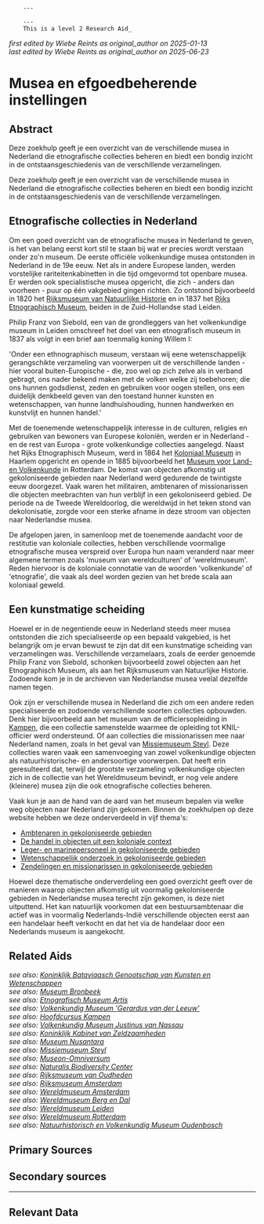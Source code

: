 
        ---
        
        ---
        This is a level 2 Research Aid_  
_first edited by Wiebe Reints as original_author on 2025-01-13_  
_last edited by Wiebe Reints as original_author on 2025-06-23_


# Musea en efgoedbeherende instellingen


## Abstract

Deze zoekhulp geeft je een overzicht van de verschillende musea in Nederland die etnografische collecties beheren en biedt een bondig inzicht in de ontstaansgeschiedenis van de verschillende verzamelingen.

Deze zoekhulp geeft je een overzicht van de verschillende musea in Nederland die etnografische collecties beheren en biedt een bondig inzicht in de ontstaansgeschiedenis van de verschillende verzamelingen.

## Etnografische collecties in Nederland

Om een goed overzicht van de etnografische musea in Nederland te geven, is het van belang eerst kort stil te staan bij wat er precies wordt verstaan onder zo'n museum. De eerste officiële volkenkundige musea ontstonden in Nederland in de 19e eeuw. Net als in andere Europese landen, werden vorstelijke rariteitenkabinetten in die tijd omgevormd tot openbare musea. Er werden ook specialistische musea opgericht, die zich - anders dan voorheen - puur op één vakgebied gingen richten. Zo ontstond bijvoorbeeld in 1820 het [Rijksmuseum van Natuurlijke Historie](https://app.colonialcollections.nl/nl/research-guide/https%3A%2F%2Fn2t%252Enet%2Fark%3A%2F27023%2Fb897e22a1eae224b0ca13b5ec14d51cb) en in 1837 het [Rijks Etnographisch Museum](https://app.colonialcollections.nl/nl/research-guide/https%3A%2F%2Fn2t%252Enet%2Fark%3A%2F27023%2F77c1a0cf982b33b9e88073c4a704049b), beiden in de Zuid-Hollandse stad Leiden.

Philip Franz von Siebold, een van de grondleggers van het volkenkundige museum in Leiden omschreef het doel van een etnografisch museum in 1837 als volgt in een brief aan toenmalig koning Willem I: 

  'Onder een ethnographisch museum, verstaan wij eene wetenschappelijk gerangschikte verzameling van voorwerpen uit de verschillende landen - hier vooral buiten-Europische - die, zoo wel op zich zelve als in verband gebragt, ons nader bekend maken met de volken welke zij toebehoren; die ons hunnen godsdienst, zeden en gebruiken voor oogen stellen, ons een duidelijk denkbeeld geven van den toestand hunner kunsten en wetenschappen, van hunne landhuishouding, hunnen handwerken en kunstvlijt en hunnen handel.'

Met de toenemende wetenschappelijk interesse in de culturen, religies en gebruiken van bewoners van Europese koloniën, werden er in Nederland - en de rest van Europa - grote volkenkundige collecties aangelegd. Naast het Rijks Etnographisch Museum, werd in 1864 het [Koloniaal Museum](https://app.colonialcollections.nl/nl/research-guide/https%3A%2F%2Fn2t%252Enet%2Fark%3A%2F27023%2Fba9397040f2cf7f618e2180fb6c90208) in Haarlem opgericht en opende in 1885 bijvoorbeeld het [Museum voor Land- en Volkenkunde](https://app.colonialcollections.nl/nl/research-guide/https%3A%2F%2Fn2t%252Enet%2Fark%3A%2F27023%2Fe2859af90871cee23d48d1467336b191) in Rotterdam. De komst van objecten afkomstig uit gekoloniseerde gebieden naar Nederland werd gedurende de twintigste eeuw doorgezet. Vaak waren het militairen, ambtenaren of missionarissen die objecten meebrachten van hun verblijf in een gekoloniseerd gebied. De periode na de Tweede Wereldoorlog, die wereldwijd in het teken stond van dekolonisatie, zorgde voor een sterke afname in deze stroom van objecten naar Nederlandse musea. 

De afgelopen jaren, in samenloop met de toenemende aandacht voor de restitutie van koloniale collecties, hebben verschillende voormalige etnografische musea verspreid over Europa hun naam veranderd naar meer algemene termen zoals 'museum van wereldculturen' of 'wereldmuseum'. Reden hiervoor is de koloniale connotatie van de woorden 'volkenkunde' of 'etnografie', die vaak als deel worden gezien van het brede scala aan koloniaal geweld.

## Een kunstmatige scheiding

Hoewel er in de negentiende eeuw in Nederland steeds meer musea ontstonden die zich specialiseerde op een bepaald vakgebied, is het belangrijk om je ervan bewust te zijn dat dit een kunstmatige scheiding van verzamelingen was. Verschillende verzamelaars, zoals de eerder genoemde Philip Franz von Siebold, schonken bijvoorbeeld zowel objecten aan het Etnographisch Museum, als aan het Rijksmuseum van Natuurlijke Historie. Zodoende kom je in de archieven van Nederlandse musea veelal dezelfde namen tegen.

Ook zijn er verschillende musea in Nederland die zich om een andere reden specialiseerde en zodoende verschillende soorten collecties opbouwden. Denk hier bijvoorbeeld aan het museum van de officiersopleiding in [Kampen](https://app.colonialcollections.nl/nl/research-guide/https%3A%2F%2Fn2t%252Enet%2Fark%3A%2F27023%2Ff6ea101de43dbfee244087c8bac58069), die een collectie samenstelde waarmee de opleiding tot KNIL-officier werd ondersteund. Of aan collecties die missionarissen mee naar Nederland namen, zoals in het geval van [Missiemuseum Steyl](https://app.colonialcollections.nl/nl/research-guide/https%3A%2F%2Fn2t%252Enet%2Fark%3A%2F27023%2Fd2c658fef273decf748b392ab053f046). Deze collecties waren vaak een samenvoeging van zowel volkenkundige objecten als natuurhistorische- en andersoortige voorwerpen. Dat heeft erin geresulteerd dat, terwijl de grootste verzameling volkenkundige objecten zich in de collectie van het Wereldmuseum bevindt, er nog vele andere (kleinere) musea zijn die ook etnografische collecties beheren.

Vaak kun je aan de hand van de aard van het museum bepalen via welke weg objecten naar Nederland zijn gekomen. Binnen de zoekhulpen op deze website hebben we deze onderverdeeld in vijf thema's:

  - [Ambtenaren in gekoloniseerde gebieden](https://app.colonialcollections.nl/nl/research-guide/https%3A%2F%2Fn2t%252Enet%2Fark%3A%2F27023%2F4f29663e147ee9c1ee7a9eb3019fca18)
  - [De handel in objecten uit een koloniale context](https://app.colonialcollections.nl/nl/research-guide/https%3A%2F%2Fn2t%252Enet%2Fark%3A%2F27023%2Fa27519d4364922f3fcd460ffa5f479cf)
  - [Leger- en marinepersoneel in gekoloniseerde gebieden](https://app.colonialcollections.nl/nl/research-guide/https%3A%2F%2Fn2t%252Enet%2Fark%3A%2F27023%2F0ceff3da7d6bba371bb16767a65b619e)
  - [Wetenschappelijk onderzoek in gekoloniseerde gebieden](https://app.colonialcollections.nl/nl/research-guide/https%3A%2F%2Fn2t%252Enet%2Fark%3A%2F27023%2Feb4ff2b6b993f02054ba064a6389f39e)
  - [Zendelingen en missionarissen in gekoloniseerde gebieden](https://app.colonialcollections.nl/nl/research-guide/https%3A%2F%2Fn2t%252Enet%2Fark%3A%2F27023%2F41e407de73f6c70da371491009c52198)

Hoewel deze thematische onderverdeling een goed overzicht geeft over de manieren waarop objecten afkomstig uit voormalig gekoloniseerde gebieden in Nederlandse musea terecht zijn gekomen, is deze niet uitputtend. Het kan natuurlijk voorkomen dat een bestuursambtenaar die actief was in voormalig Nederlands-Indië verschillende objecten eerst aan een handelaar heeft verkocht en dat het via de handelaar door een Nederlands museum is aangekocht.


## Related Aids

_see also: [Koninklijk Bataviaasch Genootschap van Kunsten en Wetenschappen](published/niveau3/Dutch/BGKW_20240827.yml)_  
_see also: [Museum Bronbeek](published/niveau3/Dutch/Bronbeek_20241002.yml)_  
_see also: [Etnografisch Museum Artis](published/niveau3/Dutch/EMArtis_20240711.yml)_  
_see also: [Volkenkundig Museum 'Gerardus van der Leeuw'](published/niveau3/Dutch/GerardusLeeuw_20250513.yml)_  
_see also: [Hoofdcursus Kampen](published/niveau3/Dutch/HoofdcursusKampen_20250428.yml)_  
_see also: [Volkenkundig Museum Justinus van Nassau](published/niveau3/Dutch/JustinusNassau_20250225.yml)_  
_see also: [Koninklijk Kabinet van Zeldzaamheden](published/niveau3/Dutch/KKZ_20240313.yml)_  
_see also: [Museum Nusantara](published/niveau3/Dutch/MNusantara_20250130.yml)_  
_see also: [Missiemuseum Steyl](published/niveau3/Dutch/MissiemuseumSteyl_20241021.yml)_  
_see also: [Museon-Omniversum](published/niveau3/Dutch/Museon_20250429.yml)_  
_see also: [Naturalis Biodiversity Center](published/niveau3/Dutch/Naturalis_20240710.yml)_  
_see also: [Rijksmuseum van Oudheden](published/niveau3/Dutch/RMO_20241106.yml)_  
_see also: [Rijksmuseum Amsterdam](published/niveau3/Dutch/RijksmuseumAmsterdam_20241006.yml)_  
_see also: [Wereldmuseum Amsterdam](published/niveau3/Dutch/WMAmsterdam_20240711.yml)_  
_see also: [Wereldmuseum Berg en Dal](published/niveau3/Dutch/WMBergEnDal_20241001.yml)_  
_see also: [Wereldmuseum Leiden](published/niveau3/Dutch/WMLeiden_20240327.yml)_  
_see also: [Wereldmuseum Rotterdam](published/niveau3/Dutch/WMRotterdam_20240822.yml)_  
_see also: [Natuurhistorisch en Volkenkundig Museum Oudenbosch](published/niveau3/Dutch/MOudenbosch_20250603.yml)_  

## Primary Sources

## Secondary sources



---
## Relevant Data 



        